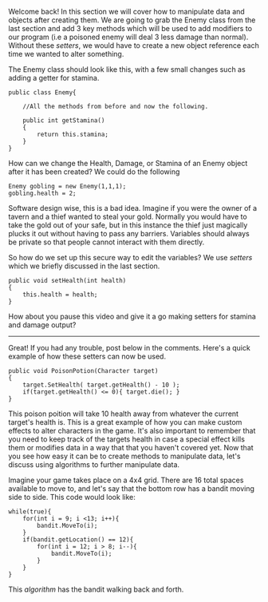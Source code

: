 Welcome back! In this section we will cover how to manipulate data and objects after creating them. We are going to grab the Enemy class from the last section and add 3 key methods which will be used to add modifiers to our program (i.e a poisoned enemy will deal 3 less damage than normal). Without these *setters*, we would have to create a new object reference each time we wanted to alter something.

The Enemy class should look like this, with a few small changes such as adding a getter for stamina.
```
public class Enemy{

    //All the methods from before and now the following.
    
    public int getStamina()
    {
        return this.stamina;
    }
}
```

How can we change the Health, Damage, or Stamina of an Enemy object after it has been created? We could do the following

```
Enemy gobling = new Enemy(1,1,1);
gobling.health = 2;
```

Software design wise, this is a bad idea. Imagine if you were the owner of a tavern and a thief wanted to steal your gold. Normally you would have to take the gold out of your safe, but in this instance the thief just magically plucks it out without having to pass any barriers. Variables should always be private so that people cannot interact with them directly. 

So how do we set up this secure way to edit the variables? We use *setters* which we briefly discussed in the last section. 

```
public void setHealth(int health)
{
    this.health = health;
}
```

How about you pause this video and give it a go making setters for stamina and damage output?

___

Great! If you had any trouble, post below in the comments. Here's a quick example of how these setters can now be used.

```
public void PoisonPotion(Character target)
{
    target.SetHealth( target.getHealth() - 10 );
    if(target.getHealth() <= 0){ target.die(); }
}
```
This poison poition will take 10 health away from whatever the current target's health is. This is a great example of how you can make custom effects to alter characters in the game. It's also important to remember that you need to keep track of the targets health in case a special effect kills them or modifies data in a way that that you haven't covered yet. Now that you see how easy it can be to create methods to manipulate data, let's discuss using algorithms to further manipulate data.  


Imagine your game takes place on a 4x4 grid. There are 16 total spaces available to move to, and let's say that the bottom row has a bandit moving side to side. This code would look like:

```
while(true){
    for(int i = 9; i <13; i++){
        bandit.MoveTo(i);
    }
    if(bandit.getLocation() == 12){
        for(int i = 12; i > 8; i--){
            bandit.MoveTo(i);
        }
    }
}
```

This *algorithm* has the bandit walking back and forth.
